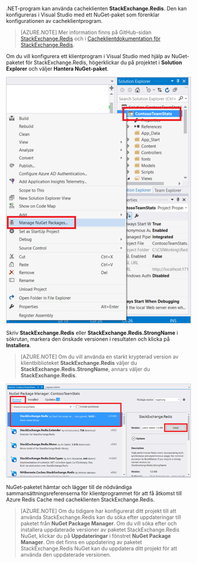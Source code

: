 .NET-program kan använda cacheklienten **StackExchange.Redis**. Den kan konfigureras i Visual Studio med ett NuGet-paket som förenklar konfigurationen av cacheklientprogram. 

>[AZURE.NOTE] Mer information finns på GitHub-sidan [StackExchange.Redis](http://github.com/StackExchange/StackExchange.Redis) och i [Cacheklientdokumentation för StackExchange.Redis](http://github.com/StackExchange/StackExchange.Redis#documentation).

Om du vill konfigurera ett klientprogram i Visual Studio med hjälp av NuGet-paketet för StackExchange.Redis, högerklickar du på projektet i **Solution Explorer** och väljer **Hantera NuGet-paket**. 

![Hantera NuGet-paket](media/redis-cache-configure-stackexchange-redis-nuget/redis-cache-manage-nuget-menu.png)

Skriv **StackExchange.Redis** eller **StackExchange.Redis.StrongName** i sökrutan, markera den önskade versionen i resultaten och klicka på **Installera**.

>[AZURE.NOTE] Om du vill använda en starkt krypterad version av klientbiblioteket **StackExchange.Redis** väljer du **StackExchange.Redis.StrongName**, annars väljer du **StackExchange.Redis**.

![NuGet-paket för StackExchange.Redis](media/redis-cache-configure-stackexchange-redis-nuget/redis-cache-stackexchange-redis.png)

NuGet-paketet hämtar och lägger till de nödvändiga sammansättningsreferenserna för klientprogrammet för att få åtkomst till Azure Redis Cache med cacheklienten StackExchange.Redis.

>[AZURE.NOTE] Om du tidigare har konfigurerat ditt projekt till att använda StackExchange.Redis kan du söka efter uppdateringar till paketet från **NuGet Package Manager**. Om du vill söka efter och installera uppdaterade versioner av paketet StackExchange.Redis NuGet, klickar du på **Uppdateringar** i fönstret **NuGet Package Manager**. Om det finns en uppdatering av paketet StackExchange.Redis NuGet kan du uppdatera ditt projekt för att använda den uppdaterade versionen.




<!--HONumber=sep16_HO1-->



